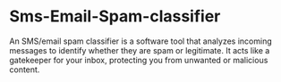 # Sms-Email-Spam-classifier
An SMS/email spam classifier is a software tool that analyzes incoming messages to identify whether they are spam or legitimate.  It acts like a gatekeeper for your inbox, protecting you from unwanted or malicious content.
